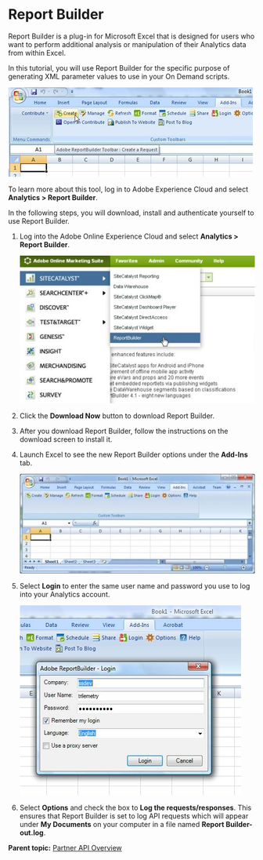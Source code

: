 # Report Builder

 

Report Builder is a plug-in for Microsoft Excel that is designed for users who want to perform additional analysis or manipulation of their Analytics data from within Excel.

In this tutorial, you will use Report Builder for the specific purpose of generating XML parameter values to use in your On Demand scripts.

![](graphics/scripting0004.jpg)

To learn more about this tool, log in to Adobe Experience Cloud and select **Analytics > Report Builder**.

In the following steps, you will download, install and authenticate yourself to use Report Builder.

1.  Log into the Adobe Online Experience Cloud and select **Analytics > Report Builder**.

    ![](graphics/scripting0005.jpg)

2.  Click the **Download Now** button to download Report Builder.
3.  After you download Report Builder, follow the instructions on the download screen to install it.
4.  Launch Excel to see the new Report Builder options under the **Add-Ins** tab.

    ![](graphics/scripting0006.jpg)

5.  Select **Login** to enter the same user name and password you use to log into your Analytics account.

    ![](graphics/scripting0007.jpg)

6.  Select **Options** and check the box to **Log the requests/responses**. This ensures that Report Builder is set to log API requests which will appear under **My Documents** on your computer in a file named **Report Builder-out.log**.

**Parent topic:** [Partner API Overview](c_tutorials.md)


